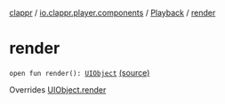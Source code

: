 [clappr](../../index.md) / [io.clappr.player.components](../index.md) / [Playback](index.md) / [render](.)

# render

`open fun render(): `[`UIObject`](../../io.clappr.player.base/-u-i-object/index.md) [(source)](https://github.com/clappr/clappr-android/tree/dev/clappr/src/main/kotlin/io/clappr/player/components/Playback.kt#L68)

Overrides [UIObject.render](../../io.clappr.player.base/-u-i-object/render.md)

